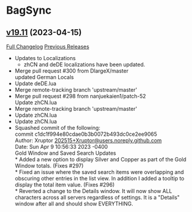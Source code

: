 # BagSync

## [v19.11](https://github.com/Xruptor/BagSync/tree/v19.11) (2023-04-15)
[Full Changelog](https://github.com/Xruptor/BagSync/compare/v19.10...v19.11) [Previous Releases](https://github.com/Xruptor/BagSync/releases)

- Updates to Localizations  
    * zhCN and deDE localizations have been updated.  
- Merge pull request #300 from DlargeX/master  
    updated German Locals  
- Update deDE.lua  
- Merge remote-tracking branch 'upstream/master'  
- Merge pull request #298 from nanjuekaien1/patch-52  
    Update zhCN.lua  
- Merge remote-tracking branch 'upstream/master'  
- Update zhCN.lua  
- Update zhCN.lua  
- Squashed commit of the following:  
    commit c1dc1f994e80cdae0b3b0072b493dc0ce2ee9065  
    Author: Xruptor <202515+Xruptor@users.noreply.github.com>  
    Date:   Sun Apr 9 10:56:33 2023 -0400  
        Gold Window and Saved Search Updates  
        * Added a new option to display Silver and Copper as part of the Gold Window totals.  (Fixes #297)  
        * Fixed an issue where the saved search items were overlapping and obscuring other entries in the list view.  In addition I added a tooltip to display the total item value.  (Fixes #296)  
        * Reverted a change to the Details window.  It will now show ALL characters across all servers regardless of settings.  It is a "Details" window after all and should show EVERYTHING.  
